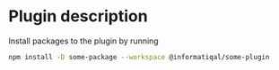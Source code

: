 # Plugin description

Install packages to the plugin by running

```bash
npm install -D some-package --workspace @informatiqal/some-plugin
```
